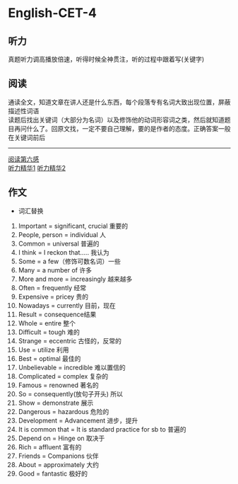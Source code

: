 # English-CET-4
## 听力
真题听力调高播放倍速，听得时候全神贯注，听的过程中跟着写(关键字)
## 阅读
通读全文，知道文章在讲人还是什么东西，每个段落专有名词大致出现位置，屏蔽描述性词语</br>
读题后找出关键词（大部分为名词）以及修饰他的动词形容词之类，然后就知道题目再问什么了。回原文找，一定不要自己理解，要的是作者的态度。正确答案一般在关键词前后

---

[阅读第六感](https://wenwen.sogou.com/z/q701132986.htm)</br>
[听力精华1](https://pic1.zhimg.com/v2-b88d301a4f70f4e4e92aa7ded70d8529_r.jpg)
[听力精华2](https://pic4.zhimg.com/v2-c4a87db9a507d76b90f22bec9f2bbe5e_r.jpg)

## 作文
* 词汇替换
1. Important = significant, crucial 重要的
2. People, person = individual 人
3. Common = universal 普遍的
4. I think = I reckon that..... 我认为
5. Some = a few（修饰可数名词）一些
6. Many = a number of 许多
7. More and more = increasingly 越来越多
8. Often = frequently 经常
9. Expensive = pricey 贵的
10. Nowadays = currently 目前，现在
11. Result = consequence结果
12. Whole = entire 整个
13. Difficult = tough 难的
14. Strange = eccentric 古怪的，反常的
15. Use = utilize 利用
16. Best = optimal 最佳的
17. Unbelievable = incredible 难以置信的
18. Complicated = complex 复杂的
19. Famous = renowned 著名的
20. So = consequently(放句子开头) 所以
21. Show = demonstrate 展示
22. Dangerous = hazardous 危险的
23. Development = Advancement 进步，提升
24. It is common that = It is standard practice for sb to 普遍的
25. Depend on = Hinge on 取决于
26. Rich = affluent 富有的
27. Friends = Companions 伙伴
28. About = approximately 大约
29. Good = fantastic 极好的
